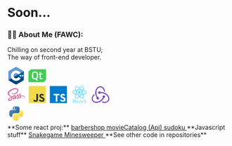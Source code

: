 
<div id="header">
  <img src="https://komarev.com/ghpvc/?username=PaulBykov&style=flat-square&color=blue" alt=""/>
  <h1>
    Soon...
  </h1>
</div>

### :man_technologist: About Me (FAWC):
  Chilling on second year at BSTU; <br>
  The way of front-end developer.

<div>
  <img src="https://github.com/devicons/devicon/blob/master/icons/cplusplus/cplusplus-original.svg" title="C++" alt="C++" width="40" height="40"/>&nbsp;
  <img src="https://github.com/devicons/devicon/blob/master/icons/qt/qt-original.svg" title="QT" alt="QT" width="40" height="40"/>&nbsp;
  <br>
  <img src="https://github.com/devicons/devicon/blob/master/icons/sass/sass-original.svg" title="SASS" alt="SASS" width="40" height="40"/>&nbsp;
  <img src="https://github.com/devicons/devicon/blob/master/icons/javascript/javascript-original.svg" title="JS" alt="JS" width="40" height="40"/>&nbsp;
  <img src="https://github.com/devicons/devicon/blob/master/icons/typescript/typescript-original.svg" title="TS" alt="TS" width="40" height="40"/>&nbsp;
  <img src="https://github.com/devicons/devicon/blob/master/icons/react/react-original-wordmark.svg" title="React" alt="REACT" width="40" height="40"/>&nbsp;
  <img src="https://github.com/devicons/devicon/blob/master/icons/redux/redux-original.svg" title="Redux" alt="REDUX" width="40" height="40"/>&nbsp;
  <br>
  <img src="https://github.com/devicons/devicon/blob/master/icons/python/python-original.svg" title="Python" alt="PYTHON" width="40" height="40"/>&nbsp;
</div>

<div>
  **Some react proj:**
    <a href="https://github.com/PaulBykov/barbershop_react"> barbershop </a>
    <a href="https://github.com/PaulBykov/LABS2kurs/tree/master/sem4/JS2/11-13"> movieCatalog (Api) </a>
    <a href="https://github.com/PaulBykov/LABS2kurs/tree/master/sem4/JS2/9-10"> sudoku </a>
**Javascript stuff**
  <a href="https://github.com/PaulBykov/SnakeGame"> Snakegame </a>
  <a href="https://github.com/PaulBykov/SnakeGame"> Minesweeper </a>
**See other code in repositories**
</div>
